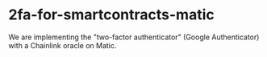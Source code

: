 # 2fa-for-smartcontracts-matic

 We are implementing the "two-factor authenticator" (Google Authenticator) with a Chainlink oracle on Matic.
